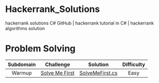 # Hackerrank_Solutions

hackerrank solutions C# GitHub | hackerrank tutorial in C# | hackerrank algorithms solution

# Problem Solving

| Subdomain | Challenge | Solution|Difficulty
|:-------------:|:-------------:|:-----:|:---------:|
| Warmup | [Solve Me First][01] | [SolveMeFirst.cs][02] |Easy|

[01]: https://www.hackerrank.com/challenges/solve-me-first/problem 
[02]: /ProblemSolving/Warmup/SolveMeFirst.cs
